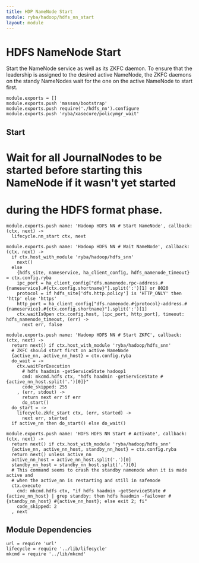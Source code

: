 ```yaml
---
title: HDP NameNode Start
module: ryba/hadoop/hdfs_nn_start
layout: module
---
```


# HDFS NameNode Start

Start the NameNode service as well as its ZKFC daemon. To ensure that the 
leadership is assigned to the desired active NameNode, the ZKFC daemons on
the standy NameNodes wait for the one on the active NameNode to start first.

    module.exports = []
    module.exports.push 'masson/bootstrap'
    module.exports.push require('./hdfs_nn').configure
    module.exports.push 'ryba/xasecure/policymgr_wait'

## Start

# Wait for all JournalNodes to be started before starting this NameNode if it wasn't yet started
# during the HDFS format phase.

    module.exports.push name: 'Hadoop HDFS NN # Start NameNode', callback: (ctx, next) ->
      lifecycle.nn_start ctx, next

    module.exports.push name: 'Hadoop HDFS NN # Wait NameNode', callback: (ctx, next) ->
      if ctx.host_with_module 'ryba/hadoop/hdfs_snn'
        next()
      else
        {hdfs_site, nameservice, ha_client_config, hdfs_namenode_timeout} = ctx.config.ryba
        ipc_port = ha_client_config["dfs.namenode.rpc-address.#{nameservice}.#{ctx.config.shortname}"].split(':')[1] or 8020
        protocol = if hdfs_site['dfs.http.policy'] is 'HTTP_ONLY' then 'http' else 'https'
        http_port = ha_client_config["dfs.namenode.#{protocol}-address.#{nameservice}.#{ctx.config.shortname}"].split(':')[1]
        ctx.waitIsOpen ctx.config.host, [ipc_port, http_port], timeout: hdfs_namenode_timeout, (err) ->
          next err, false

    module.exports.push name: 'Hadoop HDFS NN # Start ZKFC', callback: (ctx, next) ->
      return next() if ctx.host_with_module 'ryba/hadoop/hdfs_snn'
      # ZKFC should start first on active NameNode
      {active_nn, active_nn_host} = ctx.config.ryba
      do_wait = ->
        ctx.waitForExecution
          # hdfs haadmin -getServiceState hadoop1
          cmd: mkcmd.hdfs ctx, "hdfs haadmin -getServiceState #{active_nn_host.split('.')[0]}"
          code_skipped: 255
        , (err, stdout) ->
          return next err if err
          do_start()
      do_start = ->
        lifecycle.zkfc_start ctx, (err, started) ->
          next err, started
      if active_nn then do_start() else do_wait()

    module.exports.push name: 'HDFS HDFS NN Start # Activate', callback: (ctx, next) ->
      return next() if ctx.host_with_module 'ryba/hadoop/hdfs_snn'
      {active_nn, active_nn_host, standby_nn_host} = ctx.config.ryba
      return next() unless active_nn
      active_nn_host = active_nn_host.split('.')[0]
      standby_nn_host = standby_nn_host.split('.')[0]
      # This command seems to crash the standby namenode when it is made active and
      # when the active_nn is restarting and still in safemode
      ctx.execute
        cmd: mkcmd.hdfs ctx, "if hdfs haadmin -getServiceState #{active_nn_host} | grep standby; then hdfs haadmin -failover #{standby_nn_host} #{active_nn_host}; else exit 2; fi"
        code_skipped: 2
      , next

## Module Dependencies

    url = require 'url'
    lifecycle = require '../lib/lifecycle'
    mkcmd = require '../lib/mkcmd'

